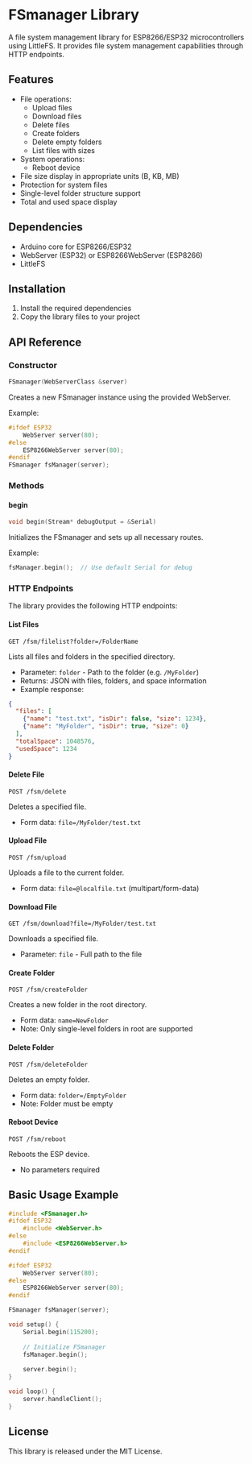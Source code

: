 # FSmanager Library

A file system management library for ESP8266/ESP32 microcontrollers using LittleFS. It provides file system management capabilities through HTTP endpoints.

## Features

- File operations:
  - Upload files
  - Download files
  - Delete files
  - Create folders
  - Delete empty folders
  - List files with sizes
- System operations:
  - Reboot device
- File size display in appropriate units (B, KB, MB)
- Protection for system files
- Single-level folder structure support
- Total and used space display

## Dependencies

- Arduino core for ESP8266/ESP32
- WebServer (ESP32) or ESP8266WebServer (ESP8266)
- LittleFS

## Installation

1. Install the required dependencies
2. Copy the library files to your project

## API Reference

### Constructor

```cpp
FSmanager(WebServerClass &server)
```
Creates a new FSmanager instance using the provided WebServer.

Example:
```cpp
#ifdef ESP32
    WebServer server(80);
#else
    ESP8266WebServer server(80);
#endif
FSmanager fsManager(server);
```

### Methods

#### begin
```cpp
void begin(Stream* debugOutput = &Serial)
```
Initializes the FSmanager and sets up all necessary routes.

Example:
```cpp
fsManager.begin();  // Use default Serial for debug
```

### HTTP Endpoints

The library provides the following HTTP endpoints:

#### List Files
```
GET /fsm/filelist?folder=/FolderName
```
Lists all files and folders in the specified directory.
- Parameter: `folder` - Path to the folder (e.g. `/MyFolder`)
- Returns: JSON with files, folders, and space information
- Example response:
```json
{
  "files": [
    {"name": "test.txt", "isDir": false, "size": 1234},
    {"name": "MyFolder", "isDir": true, "size": 0}
  ],
  "totalSpace": 1048576,
  "usedSpace": 1234
}
```

#### Delete File
```
POST /fsm/delete
```
Deletes a specified file.
- Form data: `file=/MyFolder/test.txt`

#### Upload File
```
POST /fsm/upload
```
Uploads a file to the current folder.
- Form data: `file=@localfile.txt` (multipart/form-data)

#### Download File
```
GET /fsm/download?file=/MyFolder/test.txt
```
Downloads a specified file.
- Parameter: `file` - Full path to the file

#### Create Folder
```
POST /fsm/createFolder
```
Creates a new folder in the root directory.
- Form data: `name=NewFolder`
- Note: Only single-level folders in root are supported

#### Delete Folder
```
POST /fsm/deleteFolder
```
Deletes an empty folder.
- Form data: `folder=/EmptyFolder`
- Note: Folder must be empty

#### Reboot Device
```
POST /fsm/reboot
```
Reboots the ESP device.
- No parameters required

## Basic Usage Example

```cpp
#include <FSmanager.h>
#ifdef ESP32
    #include <WebServer.h>
#else
    #include <ESP8266WebServer.h>
#endif

#ifdef ESP32
    WebServer server(80);
#else
    ESP8266WebServer server(80);
#endif

FSmanager fsManager(server);

void setup() {
    Serial.begin(115200);
    
    // Initialize FSmanager
    fsManager.begin();
    
    server.begin();
}

void loop() {
    server.handleClient();
}
```

## License

This library is released under the MIT License.
